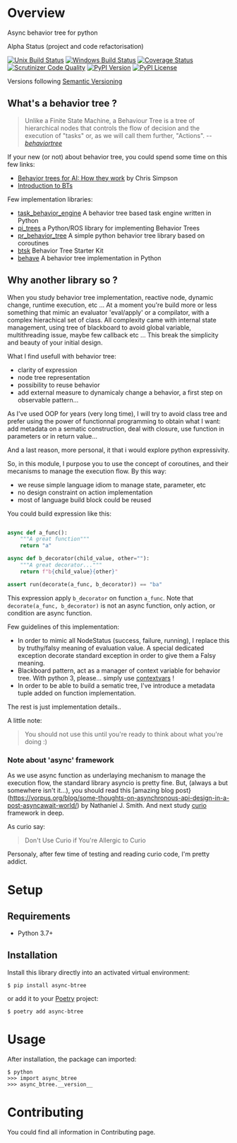 # Overview

Async behavior tree for python

Alpha Status (project and code refactorisation)


[![Unix Build Status](https://img.shields.io/travis/geronimo-iia/async-btree/master.svg?label=unix)](https://travis-ci.org/geronimo-iia/async-btree)
[![Windows Build Status](https://img.shields.io/appveyor/ci/geronimo-iia/async-btree/master.svg?label=window)](https://ci.appveyor.com/project/geronimo-iia/async-btree)
[![Coverage Status](https://img.shields.io/coveralls/geronimo-iia/async-btree/master.svg)](https://coveralls.io/r/geronimo-iia/async-btree)
[![Scrutinizer Code Quality](https://img.shields.io/scrutinizer/g/geronimo-iia/async-btree.svg)](https://scrutinizer-ci.com/g/geronimo-iia/async-btree/?branch=master)
[![PyPI Version](https://img.shields.io/pypi/v/async-btree.svg)](https://pypi.org/project/async-btree)
[![PyPI License](https://img.shields.io/pypi/l/async-btree.svg)](https://pypi.org/project/async-btree)

Versions following [Semantic Versioning](https://semver.org/)

## What's a behavior tree ?

> Unlike a Finite State Machine, a Behaviour Tree is a tree of hierarchical nodes that controls the flow of decision and the execution of "tasks" or, as we will call them further, "Actions".
> -- <cite>[behaviortree](https://www.behaviortree.dev/bt_basics/)</cite>

If your new (or not) about behavior tree, you could spend some time on this few links:
- [Behavior trees for AI: How they work](https://www.gamasutra.com/blogs/ChrisSimpson/20140717/221339/Behavior_trees_for_AI_How_they_work.php) by Chris Simpson
- [Introduction to BTs](https://www.behaviortree.dev/bt_basics/)

Few implementation libraries:
- [task_behavior_engine](https://github.com/ToyotaResearchInstitute/task_behavior_engine) A behavior tree based task engine written in Python
- [pi_trees](https://github.com/pirobot/pi_trees/) a Python/ROS library for implementing Behavior Trees
- [pr_behavior_tree](https://github.com/personalrobotics/pr_behavior_tree) A simple python behavior tree library based on coroutines
- [btsk](https://github.com/aigamedev/btsk) Behavior Tree Starter Kit
- [behave](https://github.com/fuchen/behave) A behavior tree implementation in Python


## Why another library so ?

When you study behavior tree implementation, reactive node, dynamic change, runtime execution, etc ... 
At a moment you're build more or less something that mimic an evaluator 'eval/apply' or a compilator, with a complex hierachical set of class.
All complexity came with internal state management, using tree of blackboard to avoid global variable, multithreading issue, maybe few callback etc ...
This break the simplicity and beauty of your initial design.

What I find usefull with behavior tree:
 - clarity of expression
 - node tree representation
 - possibility to reuse behavior
 - add external measure to dynamicaly change a behavior, a first step on observable pattern...

As I've used OOP for years (very long time), I will try to avoid class tree and prefer using the power of functionnal programming to obtain what I want: add metadata on a sematic construction, deal with closure, use function in parameters or in return value...

And a last reason, more personal, it that i would explore python expressivity.

So, in this module, I purpose you to use the concept of coroutines, and their mecanisms to manage the execution flow.
By this way:
 - we reuse simple language idiom to manage state, parameter, etc
 - no design constraint on action implementation
 - most of language build block could be reused

You could build expression like this:

```python

async def a_func():
    """A great function"""
    return "a"

async def b_decorator(child_value, other=""):
    """A great decorator..."""
    return f"b{child_value}{other}"

assert run(decorate(a_func, b_decorator)) == "ba"

```
This expression apply ```b_decorator``` on function ```a_func```. 
Note that ```decorate(a_func, b_decorator)``` is not an async function, only action, or condition are async function.


Few guidelines of this implementation:

- In order to mimic all NodeStatus (success, failure, running), I replace this by truthy/falsy meaning of evaluation value.
  A special dedicated exception decorate standard exception in order to give them a Falsy meaning.
- Blackboard pattern, act as a manager of context variable for behavior tree.
  With python 3, please... simply use [contextvars](https://docs.python.org/3/library/contextvars.html) !
- In order to be able to build a sematic tree, I've introduce a metadata tuple added on function implementation.

The rest is just implementation details..



A little note:

> You should not use this until you're ready to think about what you're doing :)


### Note about 'async' framework

As we use async function as underlaying mechanism to manage the execution flow, the standard library asyncio is pretty fine.
But, (always a but somewhere isn't it...), you should read this [amazing blog post}(https://vorpus.org/blog/some-thoughts-on-asynchronous-api-design-in-a-post-asyncawait-world/) by Nathaniel J. Smith.
And next study [curio](https://github.com/dabeaz/curio) framework in deep.

As curio say:
> Don't Use Curio if You're Allergic to Curio

Personaly, after few time of testing and reading curio code, I'm pretty addict.


# Setup

## Requirements

* Python 3.7+

## Installation

Install this library directly into an activated virtual environment:

```text
$ pip install async-btree
```

or add it to your [Poetry](https://poetry.eustace.io/) project:

```text
$ poetry add async-btree
```

# Usage

After installation, the package can imported:

```text
$ python
>>> import async_btree
>>> async_btree.__version__
```

# Contributing

You could find all information in Contributing page.

